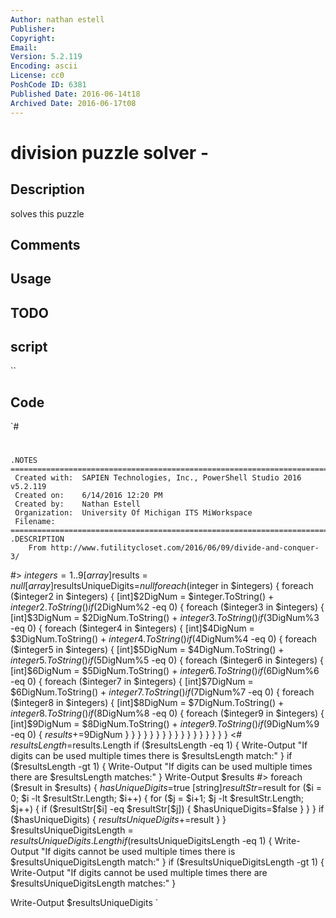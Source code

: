 ```yaml
---
Author: nathan estell
Publisher: 
Copyright: 
Email: 
Version: 5.2.119
Encoding: ascii
License: cc0
PoshCode ID: 6381
Published Date: 2016-06-14t18
Archived Date: 2016-06-17t08
---
```


# division puzzle solver - 

## Description

solves this puzzle

## Comments



## Usage



## TODO



## script

``

## Code

`#
 #
 	.NOTES
 	===========================================================================
 	 Created with: 	SAPIEN Technologies, Inc., PowerShell Studio 2016 v5.2.119
 	 Created on:   	6/14/2016 12:20 PM
 	 Created by:   	Nathan Estell
 	 Organization: 	University Of Michigan ITS MiWorkspace
 	 Filename:     	
 	===========================================================================
 	.DESCRIPTION
 		From http://www.futilitycloset.com/2016/06/09/divide-and-conquer-3/
 
 #>
 $integers = 1..9
 [array]$results = $null
 [array]$resultsUniqueDigits=$null
 foreach ($integer in $integers)
 {
 	foreach ($integer2 in $integers)
 	{
 		[int]$2DigNum = $integer.ToString() + $integer2.ToString()
 		if ($2DigNum%2 -eq 0)
 		{
 			foreach ($integer3 in $integers)
 			{
 				[int]$3DigNum = $2DigNum.ToString() + $integer3.ToString()
 				if ($3DigNum%3 -eq 0)
 				{
 					foreach ($integer4 in $integers)
 					{
 						[int]$4DigNum = $3DigNum.ToString() + $integer4.ToString()
 						if ($4DigNum%4 -eq 0)
 						{ 
 							foreach ($integer5 in $integers)
 							{
 								[int]$5DigNum = $4DigNum.ToString() + $integer5.ToString()
 								if ($5DigNum%5 -eq 0)
 								{
 									foreach ($integer6 in $integers)
 									{
 										[int]$6DigNum = $5DigNum.ToString() + $integer6.ToString()
 										if ($6DigNum%6 -eq 0)
 										{
 											foreach ($integer7 in $integers)
 											{
 												[int]$7DigNum = $6DigNum.ToString() + $integer7.ToString()
 												if ($7DigNum%7 -eq 0)
 												{
 													foreach ($integer8 in $integers)
 													{
 														[int]$8DigNum = $7DigNum.ToString() + $integer8.ToString()
 														if ($8DigNum%8 -eq 0)
 														{
 															foreach ($integer9 in $integers)
 															{
 																[int]$9DigNum = $8DigNum.ToString() + $integer9.ToString()
 																if ($9DigNum%9 -eq 0)
 																{
 																	$results+=$9DigNum
 																}
 															}
 														}
 													}
 												}
 											}
 										}
 									}
 								}
 							}
 						}
 					}
 				}
 			}
 		}
 	}
 }
 <#
 $resultsLength=$results.Length
 if ($resultsLength -eq 1)
 {
 Write-Output "If digits can be used multiple times there is $resultsLength match:"
 }
 if ($resultsLength -gt 1)
 {
 Write-Output "If digits can be used multiple times there are $resultsLength matches:"
 }
 Write-Output $results
 #>
 foreach ($result in $results)
 {
 	$hasUniqueDigits=$true
 	[string]$resultStr=$result
 	for ($i = 0; $i -lt $resultStr.Length; $i++)
 	{
 		for ($j = $i+1; $j -lt $resultStr.Length; $j++)
 		{
 			if ($resultStr[$i] -eq $resultStr[$j])
 			{
 				$hasUniqueDigits=$false
 			}
 		}
 	}
 	if ($hasUniqueDigits)
 	{
 		$resultsUniqueDigits+=$result
 	}
 }
 $resultsUniqueDigitsLength = $resultsUniqueDigits.Length
 if ($resultsUniqueDigitsLength -eq 1)
 {
 	Write-Output "If digits cannot be used multiple times there is $resultsUniqueDigitsLength match:"
 }
 if ($resultsUniqueDigitsLength -gt 1)
 {
 	Write-Output "If digits cannot be used multiple times there are $resultsUniqueDigitsLength matches:"
 }
 
 Write-Output $resultsUniqueDigits
`

